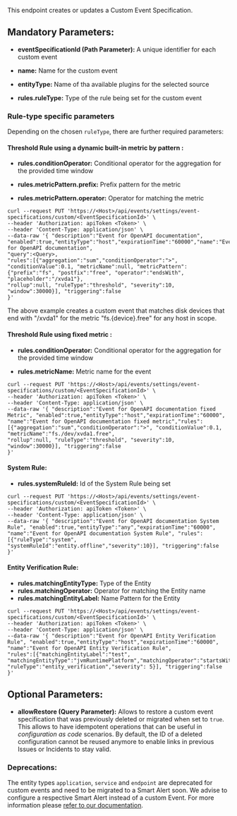 This endpoint creates or updates a Custom Event Specification.

## Mandatory Parameters:

- **eventSpecificationId (Path Parameter):** A unique identifier for each custom event

- **name:** Name for the custom event

- **entityType:** Name of tha available plugins for the selected source

- **rules.ruleType:** Type of the rule being set for the custom event

### Rule-type specific parameters

Depending on the chosen `ruleType`, there are further required parameters:

#### Threshold Rule using a dynamic built-in metric by pattern :

- **rules.conditionOperator:** Conditional operator for the aggregation for the provided time window

- **rules.metricPattern.prefix:** Prefix pattern for the metric

- **rules.metricPattern.operator:** Operator for matching the metric

```
curl --request PUT 'https://<Host>/api/events/settings/event-specifications/custom/<EventSpecificationId>' \
--header 'Authorization: apiToken <Token>' \
--header 'Content-Type: application/json' \
--data-raw '{ "description":"Event for OpenAPI documentation", "enabled":true,"entityType":"host","expirationTime":"60000","name":"Event for OpenAPI documentation",
"query":<Query>, 
"rules":[{"aggregation":"sum","conditionOperator":">", "conditionValue":0.1, "metricName":null, "metricPattern":{"prefix":"fs", "postfix":"free", "operator":"endsWith", "placeholder":"/xvda1"},
"rollup":null, "ruleType":"threshold", "severity":10, "window":30000}], "triggering":false
}'
```
The above example creates a custom event that matches disk devices that end with "/xvda1" for the metric "fs.{device}.free" for any host in scope.

#### Threshold Rule using fixed metric :

- **rules.conditionOperator:** Conditional operator for the aggregation for the provided time window

- **rules.metricName:** Metric name for the event

```
curl --request PUT 'https://<Host>/api/events/settings/event-specifications/custom/<EventSpecificationId>' \
--header 'Authorization: apiToken <Token>' \
--header 'Content-Type: application/json' \
--data-raw '{ "description":"Event for OpenAPI documentation fixed Metric", "enabled":true,"entityType":"host","expirationTime":"60000",
"name":"Event for OpenAPI documentation fixed metric","rules":[{"aggregation":"sum","conditionOperator":">", "conditionValue":0.1, "metricName":"fs./dev/xvda1.free", 
"rollup":null, "ruleType":"threshold", "severity":10, "window":30000}], "triggering":false
}'
```

#### System Rule:

- **rules.systemRuleId:** Id of the System Rule being set 

```
curl --request PUT 'https://<Host>/api/events/settings/event-specifications/custom/<EventSpecificationId>' \
--header 'Authorization: apiToken <Token>' \
--header 'Content-Type: application/json' \
--data-raw '{ "description":"Event for OpenAPI documentation System Rule", "enabled":true,"entityType":"any","expirationTime":"60000",
"name":"Event for OpenAPI documentation System Rule", "rules":[{"ruleType":"system", "systemRuleId":"entity.offline","severity":10}], "triggering":false
}'
```

#### Entity Verification Rule:

- **rules.matchingEntityType:** Type of the Entity
- **rules.matchingOperator:** Operator for matching the Entity name
- **rules.matchingEntityLabel:** Name Pattern for the Entity

```
curl --request PUT 'https://<Host>/api/events/settings/event-specifications/custom/<EventSpecificationId>' \
--header 'Authorization: apiToken <Token>' \
--header 'Content-Type: application/json' \
--data-raw '{ "description":"Event for OpenAPI Entity Verification Rule", "enabled":true,"entityType":"host","expirationTime":"60000",
"name":"Event for OpenAPI Entity Verification Rule",
"rules":[{"matchingEntityLabel":"test", "matchingEntityType":"jvmRuntimePlatform","matchingOperator":"startsWith","offlineDuration":1800000, 
"ruleType":"entity_verification","severity": 5}], "triggering":false
}'
```

## Optional Parameters:

- **allowRestore (Query Parameter):** Allows to restore a custom event specification that was previously deleted or migrated when set to `true`. This allows to have idempotent operations that can be useful in _configuration as code_ scenarios. By default, the ID of a deleted configuration cannot be reused anymore to enable links in previous Issues or Incidents to stay valid.

### Deprecations:

The entity types `application`, `service` and `endpoint` are deprecated for custom events and need to be migrated to a Smart Alert soon. We advise to configure a respective Smart Alert instead of a custom Event. For more information please [refer to our documentation](https://www.ibm.com/docs/en/obi/current?topic=applications-smart-alerts).
